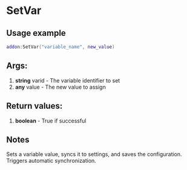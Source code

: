 # SetVar

## Usage example
```lua
addon:SetVar("variable_name", new_value)
```

## Args:
1. **string** varid - The variable identifier to set
2. **any** value - The new value to assign

## Return values:
1. **boolean** - True if successful

## Notes
Sets a variable value, syncs it to settings, and saves the configuration. Triggers automatic synchronization.
